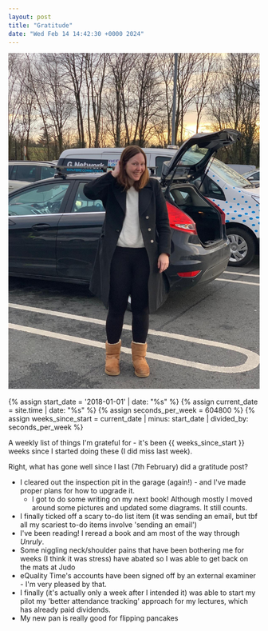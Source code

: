 ```yaml
---
layout: post
title: "Gratitude"
date: "Wed Feb 14 14:42:30 +0000 2024"
---
```

![Kat looking cute](/assets/images/katembarassed.png)

{% assign start_date = '2018-01-01' | date: "%s" %}
{% assign current_date = site.time | date: "%s" %}
{% assign seconds_per_week = 604800 %}
{% assign weeks_since_start = current_date | minus: start_date | divided_by: seconds_per_week %}

A weekly list of things I'm grateful for - it's been {{ weeks_since_start }} weeks since I started doing these (I did miss last week). 


Right, what has gone well since I last (7th February) did a gratitude post? 

* I cleared out the inspection pit in the garage (again!) - and I've made proper plans for how to upgrade it. 
    * I got to do some writing on my next book! Although mostly I moved around some pictures and updated some diagrams. It still counts.  
* I finally ticked off a scary to-do list item (it was sending an email, but tbf all my scariest to-do items involve 'sending an email') 
* I've been reading! I reread a book and am most of the way through _Unruly_.
* Some niggling neck/shoulder pains that have been bothering me for weeks (I think it was stress) have abated so I was able to get back on the mats at Judo 
* eQuality Time's accounts have been signed off by an external examiner - I'm very pleased by that. 
* I finally (it's actually only a week after I intended it) was able to start my pilot my 'better attendance tracking' approach for my lectures, which has already paid dividends. 
* My new pan is really good for flipping pancakes
